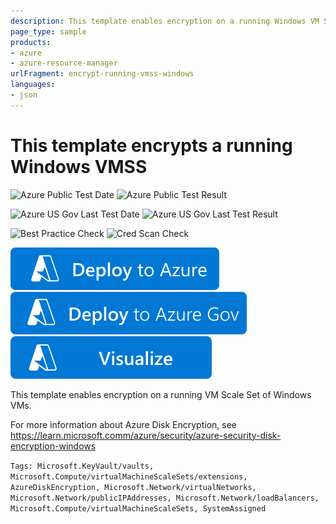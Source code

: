 ```yaml
---
description: This template enables encryption on a running Windows VM Scale Set
page_type: sample
products:
- azure
- azure-resource-manager
urlFragment: encrypt-running-vmss-windows
languages:
- json
---
```

# This template encrypts a running Windows VMSS

![Azure Public Test Date](https://azurequickstartsservice.blob.core.windows.net/badges/quickstarts/microsoft.compute/encrypt-running-vmss-windows/PublicLastTestDate.svg)
![Azure Public Test Result](https://azurequickstartsservice.blob.core.windows.net/badges/quickstarts/microsoft.compute/encrypt-running-vmss-windows/PublicDeployment.svg)

![Azure US Gov Last Test Date](https://azurequickstartsservice.blob.core.windows.net/badges/quickstarts/microsoft.compute/encrypt-running-vmss-windows/FairfaxLastTestDate.svg)
![Azure US Gov Last Test Result](https://azurequickstartsservice.blob.core.windows.net/badges/quickstarts/microsoft.compute/encrypt-running-vmss-windows/FairfaxDeployment.svg)

![Best Practice Check](https://azurequickstartsservice.blob.core.windows.net/badges/quickstarts/microsoft.compute/encrypt-running-vmss-windows/BestPracticeResult.svg)
![Cred Scan Check](https://azurequickstartsservice.blob.core.windows.net/badges/quickstarts/microsoft.compute/encrypt-running-vmss-windows/CredScanResult.svg)

[![Deploy To Azure](https://raw.githubusercontent.com/Azure/azure-quickstart-templates/master/1-CONTRIBUTION-GUIDE/images/deploytoazure.svg?sanitize=true)](https://portal.azure.com/#create/Microsoft.Template/uri/https%3A%2F%2Fraw.githubusercontent.com%2FAzure%2Fazure-quickstart-templates%2Fmaster%2Fquickstarts%2Fmicrosoft.compute%2Fencrypt-running-vmss-windows%2Fazuredeploy.json)
[![Deploy To Azure US Gov](https://raw.githubusercontent.com/Azure/azure-quickstart-templates/master/1-CONTRIBUTION-GUIDE/images/deploytoazuregov.svg?sanitize=true)]( https://portal.azure.us/#create/Microsoft.Template/uri/https%3A%2F%2Fraw.githubusercontent.com%2FAzure%2Fazure-quickstart-templates%2Fmaster%2Fquickstarts%2Fmicrosoft.compute%2Fencrypt-running-vmss-windows%2Fazuredeploy.json)
[![Visualize](https://raw.githubusercontent.com/Azure/azure-quickstart-templates/master/1-CONTRIBUTION-GUIDE/images/visualizebutton.svg?sanitize=true)](http://armviz.io/#/?load=https%3A%2F%2Fraw.githubusercontent.com%2FAzure%2Fazure-quickstart-templates%2Fmaster%2Fquickstarts%2Fmicrosoft.compute%2Fencrypt-running-vmss-windows%2Fazuredeploy.json)

This template enables encryption on a running VM Scale Set of Windows VMs.

For more information about Azure Disk Encryption, see https://learn.microsoft.comm/azure/security/azure-security-disk-encryption-windows

`Tags: Microsoft.KeyVault/vaults, Microsoft.Compute/virtualMachineScaleSets/extensions, AzureDiskEncryption, Microsoft.Network/virtualNetworks, Microsoft.Network/publicIPAddresses, Microsoft.Network/loadBalancers, Microsoft.Compute/virtualMachineScaleSets, SystemAssigned`
